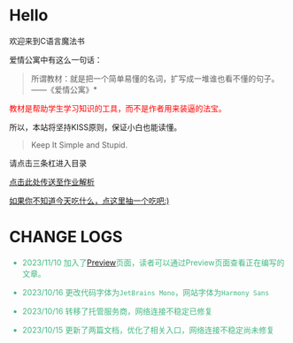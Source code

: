 # Hello

欢迎来到C语言魔法书

爱情公寓中有这么一句话：

>所谓教材：就是把一个简单易懂的名词，扩写成一堆谁也看不懂的句子。 ——《爱情公寓》*

<font color=red>教材是帮助学生学习知识的工具，而不是作者用来装逼的法宝。</font>

所以，本站将坚持KISS原则，保证小白也能读懂。

> Keep It Simple and Stupid.

请点击三条杠进入目录

<font color=#42b983>[点击此处传送至作业解析](/pages/作业.md)</font>

<font color=#42b983>[如果你不知道今天吃什么，点这里抽一个吃吧:)](https://dragonte6967.gitee.io/pages/吃什么.html)</font>

# CHANGE LOGS

<font color= #42b983>

 - 2023/11/10 加入了[Preview](/pages/preview.md)页面，读者可以通过Preview页面查看正在编写的文章。

 - 2023/10/16 更改代码字体为`JetBrains Mono`，网站字体为`Harmony Sans`

 - 2023/10/16 转移了托管服务商，网络连接不稳定已修复

 - 2023/10/15 更新了两篇文档，优化了相关入口，网络连接不稳定尚未修复

 
</font>


